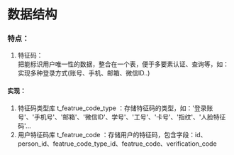 # 数据结构<br/>
### 特点：
1. 特征码：<br/>
把能标识用户唯一性的数据，整合在一个表，便于多要素认证、查询等，如：实现多种登录方式(账号、手机、邮箱、微信ID..)<br/>
#### 实现：<br/>
1. 特征码类型库 t_featrue_code_type ：存储特征码的类型，如：'登录账号'、'手机号'、'邮箱'、'微信ID'、学号'、'工号'、'卡号'、'指纹'、'人脸特征码'...<br/>
2. 用户特征码库 t_featrue_code      ：存储用户的特征码，包含字段：id、person_id、featrue_code_type_id、featrue_code、verification_code <br/>

